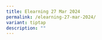 ```yaml
---
title: Elearning 27 Mar 2024
permalink: /elearning-27-mar-2024/
variant: tiptap
description: ""
---
```

